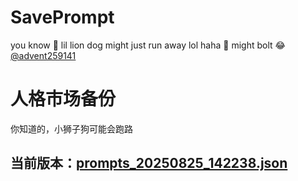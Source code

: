 # SavePrompt
you know 🫠 lil lion dog might just run away lol
haha 🐶 might bolt 😂 [@advent259141](https://github.com/advent259141)

# 人格市场备份
你知道的，小狮子狗可能会跑路

## 当前版本：[prompts_20250825_142238.json](https://github.com/Larch-C/SavePrompt/blob/main/prompts_20250825_142238.json)
